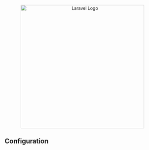 <p align="center"><a href="https://laravel.com" target="_blank"><img src="https://www.rulerise.com/home/rulerise.svg" width="400" alt="Laravel Logo"></a></p>

## Configuration
